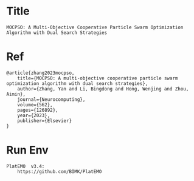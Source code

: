 # Title
    MOCPSO: A Multi-Objective Cooperative Particle Swarm Optimization Algorithm with Dual Search Strategies
# Ref
    @article{zhang2023mocpso,
        title={MOCPSO: A multi-objective cooperative particle swarm optimization algorithm with dual search strategies},
        author={Zhang, Yan and Li, Bingdong and Hong, Wenjing and Zhou, Aimin},
        journal={Neurocomputing},
        volume={562},
        pages={126892},
        year={2023},
        publisher={Elsevier}
    }
# Run Env
    PlatEMO  v3.4:
        https://github.com/BIMK/PlatEMO
